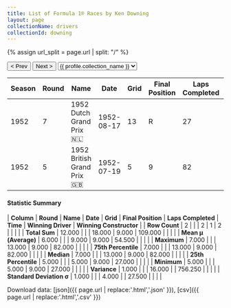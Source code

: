 ```yaml
---
title: List of Formula 1® Races by Ken Downing
layout: page
collectionName: drivers
collectionId: downing
---
```


{% assign url_split = page.url | split: "/" %}
<div id="collection-navigation">
<button onclick="selector.options[selector.selectedIndex-1].value && (window.location = selector.options[selector.selectedIndex-1].value);">&lt; Prev</button>
<button onclick="selector.options[selector.selectedIndex+1].value && (window.location = selector.options[selector.selectedIndex+1].value);">Next &gt;</button>
<select id="selector" onchange="this.options[this.selectedIndex].value && (window.location = this.options[this.selectedIndex].value);">
  {% for collectionId in site.data[page.collectionName].refs %}
    {% if collectionId == page.collectionId %}
      {% assign selected = "selected" %}
    {% else %}
      {% assign selected = "" %}
    {% endif %}
    {% assign profile = site.data[page.collectionName][collectionId].profile %}
    <option value="/f1/{{ page.collectionName }}/{{ collectionId }}/{{ url_split[4] }}" {{ selected }}>{{ profile.collection_name }}</option>
  {% endfor %}
</select>
</div>

| Season | Round | Name | Date | Grid | Final Position | Laps Completed | Time | Winning Driver | Winning Constructor |
|--|--|--|--|--|--|--|--|--|--|
| 1952 | 7 | 1952 Dutch Grand Prix 🇳🇱 | 1952-08-17 | 13 | R | 27 |   | Alberto Ascari 🇮🇹 | Ferrari 🇮🇹 |
| 1952 | 5 | 1952 British Grand Prix 🇬🇧 | 1952-07-19 | 5 | 9 | 82 |   | Alberto Ascari 🇮🇹 | Ferrari 🇮🇹 |

#### Statistic Summary

| **Column** | **Round** | **Name** | **Date** | **Grid** | **Final Position** | **Laps Completed** | **Time** | **Winning Driver** | **Winning Constructor** |
| **Row Count** | 2 |  |  | 2 | 1 | 2 |  |  |  |
| **Total Sum** | 12.000 |  |  | 18.000 | 9.000 | 109.000 |  |  |  |
| **Mean μ (Average)** | 6.000 |  |  | 9.000 | 9.000 | 54.500 |  |  |  |
| **Maximum** | 7.000 |  |  | 13.000 | 9.000 | 82.000 |  |  |  |
| **75th Percentile** | 7.000 |  |  | 13.000 | 9.000 | 82.000 |  |  |  |
| **Median** | 7.000 |  |  | 13.000 | 9.000 | 82.000 |  |  |  |
| **25th Percentile** | 5.000 |  |  | 5.000 | 9.000 | 27.000 |  |  |  |
| **Minimum** | 5.000 |  |  | 5.000 | 9.000 | 27.000 |  |  |  |
| **Variance** | 1.000 |  |  | 16.000 |  | 756.250 |  |  |  |
| **Standard Deviation σ** | 1.000 |  |  | 4.000 |  | 27.500 |  |  |  |

Download data: [json]({{ page.url | replace:'.html','.json' }}), [csv]({{ page.url | replace:'.html','.csv' }})
